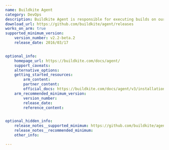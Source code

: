 ```yaml
---
name: Buildkite Agent
category: DevOps
description: Buildkite Agent is responsible for executing builds on our infrastructure, which means we can run our CI/CD pipelines on our hardware, cloud servers, or even on-premises machines. These provide flexibility and control over the built environment.
download_url: https://github.com/buildkite/agent/releases
works_on_arm: true
supported_minimum_version:
    version_number: v2.2-beta.2
    release_date: 2016/03/17


optional_info:
    homepage_url: https://buildkite.com/docs/agent/
    support_caveats:
    alternative_options:
    getting_started_resources:
        arm_content:
        partner_content:
        official_docs: https://buildkite.com/docs/agent/v3/installation
    arm_recommended_minimum_version:
        version_number:
        release_date:
        reference_content:


optional_hidden_info:
    release_notes__supported_minimum: https://github.com/buildkite/agent/releases/tag/v2.2-beta.2
    release_notes__recommended_minimum:
    other_info:

---
```

